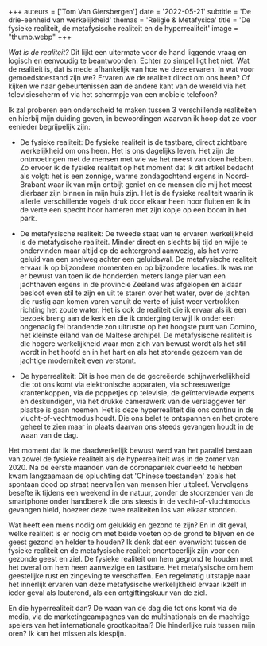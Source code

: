 +++
auteurs = ['Tom Van Giersbergen']
date = '2022-05-21'
subtitle = 'De drie-eenheid van werkelijkheid'
themas = 'Religie & Metafysica'
title = 'De fysieke realiteit, de metafysische realiteit en de hyperrealiteit'
image = "thumb.webp"
+++


_Wat is de realiteit?_ Dit lijkt een uitermate voor de hand liggende vraag en logisch en eenvoudig te beantwoorden. Echter zo simpel ligt het niet. Wat de realiteit is, dat is mede afhankelijk van hoe we deze ervaren. In wat voor gemoedstoestand zijn we? Ervaren we de realiteit direct om ons heen? Of kijken we naar gebeurtenissen aan de andere kant van de wereld via het televisiescherm of via het schermpje van een mobiele telefoon?

Ik zal proberen een onderscheid te maken tussen 3 verschillende realiteiten en hierbij mijn duiding geven, in bewoordingen waarvan ik hoop dat ze voor eenieder begrijpelijk zijn:

- De fysieke realiteit: 
	De fysieke realiteit is de tastbare, direct zichtbare werkelijkheid om ons heen. Het is ons dagelijks leven. Het zijn de ontmoetingen met de mensen met wie we het meest van doen hebben. Zo ervoer ik de fysieke realiteit op het moment dat ik dit artikel bedacht als volgt: het is een zonnige, warme zondagochtend ergens in Noord-Brabant waar ik van mijn ontbijt geniet en de mensen die mij het meest dierbaar zijn binnen in mijn huis zijn. Het is de fysieke realiteit waarin ik allerlei verschillende vogels druk door elkaar heen hoor fluiten en ik in de verte een specht hoor hameren met zijn kopje op een boom in het park.

- De metafysische realiteit:
	De tweede staat van te ervaren werkelijkheid is de metafysische realiteit. Minder direct en slechts bij tijd en wijle te ondervinden maar altijd op de achtergrond aanwezig, als het verre geluid van een snelweg achter een geluidswal. De metafysische realiteit ervaar ik op bijzondere momenten en op bijzondere locaties. Ik was me er bewust van toen ik de honderden meters lange pier van een jachthaven ergens in de provincie Zeeland was afgelopen en aldaar besloot even stil te zijn en uit te staren over het water, over de jachten die rustig aan komen varen vanuit de verte of juist weer vertrokken richting het zoute water. Het is ook de realiteit die ik ervaar als ik een bezoek breng aan de kerk en die ik onderging terwijl ik onder een ongenadig fel brandende zon uitrustte op het hoogste punt van Comino, het kleinste eiland van de Maltese archipel. De metafysische realiteit is die hogere werkelijkheid waar men zich van bewust wordt als het stil wordt in het hoofd en in het hart en als het storende gezoem van de jachtige moderniteit even verstomt.

- De hyperrealiteit: 
	Dit is hoe men de de gecreëerde schijnwerkelijkheid die tot ons komt via elektronische apparaten, via schreeuwerige krantenkoppen, via de poppetjes op televisie, de geïnterviewde experts en deskundigen, via het drukke camerawerk van de verslaggever ter plaatse is gaan noemen. Het is deze hyperrealiteit die ons continu in de vlucht-of-vechtmodus houdt. Die ons belet te ontspannen en het grotere geheel te zien maar in plaats daarvan ons steeds gevangen houdt in de waan van de dag.

Het moment dat ik me daadwerkelijk bewust werd van het parallel bestaan van zowel de fysieke realiteit als de hyperrealiteit was in de zomer van 2020. Na de eerste maanden van de coronapaniek overleefd te hebben kwam langzaamaan de opluchting dat 'Chinese toestanden' zoals het spontaan dood op straat neervallen van mensen hier uitbleef. Vervolgens besefte ik tijdens een weekend in de natuur, zonder de stoorzender van de smartphone onder handbereik die ons steeds in de vecht-of-vluchtmodus gevangen hield, hoezeer deze twee realiteiten los van elkaar stonden.

Wat heeft een mens nodig om gelukkig en gezond te zijn? En in dit geval, welke realiteit is er nodig om met beide voeten op de grond te blijven en de geest gezond en helder te houden? Ik denk dat een evenwicht tussen de fysieke realiteit en de metafysische realiteit onontbeerlijk zijn voor een gezonde geest en ziel. De fysieke realiteit om hem gegrond te houden met het overal om hem heen aanwezige en tastbare. Het metafysische om hem geestelijke rust en zingeving te verschaffen. Een regelmatig uitstapje naar het innerlijk ervaren van deze metafysische werkelijkheid ervaar ikzelf in ieder geval als louterend, als een ontgiftingskuur van de ziel.

En die hyperrealiteit dan? De waan van de dag die tot ons komt via de media, via de marketingcampagnes van de multinationals en de machtige spelers van het internationale grootkapitaal? Die hinderlijke ruis tussen mijn oren? Ik kan het missen als kiespijn. 
